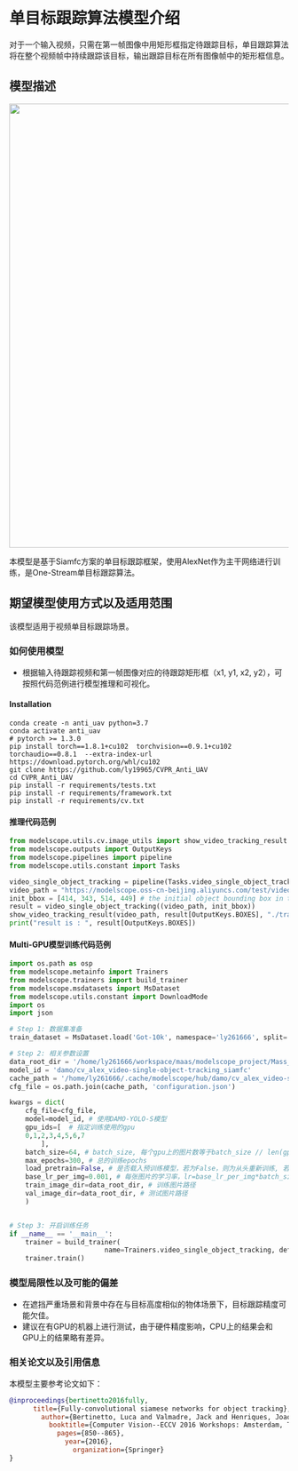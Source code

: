 
<!--- 以下model card模型说明部分，请使用中文提供（除了代码，bibtex等部分） --->

# <OSTrack>单目标跟踪算法模型介绍
对于一个输入视频，只需在第一帧图像中用矩形框指定待跟踪目标，单目跟踪算法将在整个视频帧中持续跟踪该目标，输出跟踪目标在所有图像帧中的矩形框信息。




## 模型描述
<img src="resources/intro.jpg" width="800" >

本模型是基于Siamfc方案的单目标跟踪框架，使用AlexNet作为主干网络进行训练，是One-Stream单目标跟踪算法。

## 期望模型使用方式以及适用范围

该模型适用于视频单目标跟踪场景。

### 如何使用模型

- 根据输入待跟踪视频和第一帧图像对应的待跟踪矩形框（x1, y1, x2, y2），可按照代码范例进行模型推理和可视化。

#### Installation
```
conda create -n anti_uav python=3.7
conda activate anti_uav
# pytorch >= 1.3.0
pip install torch==1.8.1+cu102  torchvision==0.9.1+cu102 torchaudio==0.8.1  --extra-index-url https://download.pytorch.org/whl/cu102
git clone https://github.com/ly19965/CVPR_Anti_UAV
cd CVPR_Anti_UAV
pip install -r requirements/tests.txt 
pip install -r requirements/framework.txt
pip install -r requirements/cv.txt 
```

#### 推理代码范例
```python
from modelscope.utils.cv.image_utils import show_video_tracking_result
from modelscope.outputs import OutputKeys
from modelscope.pipelines import pipeline
from modelscope.utils.constant import Tasks

video_single_object_tracking = pipeline(Tasks.video_single_object_tracking, model='damo/cv_alex_video-single-object-tracking_siamfc')
video_path = "https://modelscope.oss-cn-beijing.aliyuncs.com/test/videos/dog.avi"
init_bbox = [414, 343, 514, 449] # the initial object bounding box in the first frame [x1, y1, x2, y2]
result = video_single_object_tracking((video_path, init_bbox))
show_video_tracking_result(video_path, result[OutputKeys.BOXES], "./tracking_result.avi")
print("result is : ", result[OutputKeys.BOXES])
```

#### Multi-GPU模型训练代码范例

```python
import os.path as osp
from modelscope.metainfo import Trainers
from modelscope.trainers import build_trainer
from modelscope.msdatasets import MsDataset
from modelscope.utils.constant import DownloadMode
import os
import json

# Step 1: 数据集准备
train_dataset = MsDataset.load('Got-10k', namespace='ly261666', split='train')

# Step 2: 相关参数设置
data_root_dir = '/home/ly261666/workspace/maas/modelscope_project/Mass_env/or_data/train_data/got10k_v1' # 下载的数据集路径
model_id = 'damo/cv_alex_video-single-object-tracking_siamfc'
cache_path = '/home/ly261666/.cache/modelscope/hub/damo/cv_alex_video-single-object-tracking_siamfc'# 下载的modelscope模型路径
cfg_file = os.path.join(cache_path, 'configuration.json')

kwargs = dict(
    cfg_file=cfg_file,
    model=model_id, # 使用DAMO-YOLO-S模型 
    gpu_ids=[  # 指定训练使用的gpu
    0,1,2,3,4,5,6,7
        ],
    batch_size=64, # batch_size, 每个gpu上的图片数等于batch_size // len(gpu_ids)
    max_epochs=300, # 总的训练epochs
    load_pretrain=False, # 是否载入预训练模型，若为False，则为从头重新训练, 若为True，则加载modelscope上的模型finetune。
    base_lr_per_img=0.001, # 每张图片的学习率，lr=base_lr_per_img*batch_size
    train_image_dir=data_root_dir, # 训练图片路径
    val_image_dir=data_root_dir, # 测试图片路径
    )


# Step 3: 开启训练任务
if __name__ == '__main__':
    trainer = build_trainer(
                        name=Trainers.video_single_object_tracking, default_args=kwargs)
    trainer.train()

```

### 模型局限性以及可能的偏差
- 在遮挡严重场景和背景中存在与目标高度相似的物体场景下，目标跟踪精度可能欠佳。
- 建议在有GPU的机器上进行测试，由于硬件精度影响，CPU上的结果会和GPU上的结果略有差异。


### 相关论文以及引用信息
本模型主要参考论文如下：

```BibTeX
@inproceedings{bertinetto2016fully,
      title={Fully-convolutional siamese networks for object tracking},
        author={Bertinetto, Luca and Valmadre, Jack and Henriques, Joao F and Vedaldi, Andrea and Torr, Philip HS},
          booktitle={Computer Vision--ECCV 2016 Workshops: Amsterdam, The Netherlands, October 8-10 and 15-16, 2016, Proceedings, Part II 14},
            pages={850--865},
              year={2016},
                organization={Springer}
}
```
